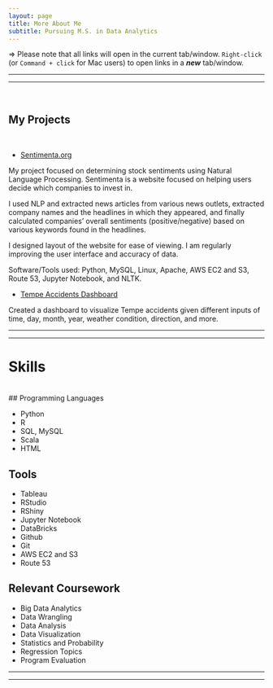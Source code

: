 ```yaml
---
layout: page
title: More About Me
subtitle: Pursuing M.S. in Data Analytics
---
```

=> Please note that all links will open in the current tab/window. `Right-click` (or `Command + click` for Mac users) to open links in a **_new_** tab/window.

<hr><hr><br>

## My Projects

<br>

* [Sentimenta.org](http://sentimenta.org/) 

My project focused on determining stock sentiments using Natural Language Processing. Sentimenta is a website focused on helping users decide which companies to invest in.

I used NLP and extracted news articles from various news outlets, extracted company names and the headlines in which they appeared, and finally calculated companies’ overall sentiments (positive/negative) based on various keywords found in the headlines.

I designed layout of the website for ease of viewing. I am regularly improving the user interface and accuracy of data.

Software/Tools used: Python, MySQL, Linux, Apache, AWS EC2 and S3, Route 53, Jupyter Notebook, and NLTK.
<br>
* [Tempe Accidents Dashboard](https://arch-1000.shinyapps.io/submittedVersion-final-project-dashboard/)

Created a dashboard to visualize Tempe accidents given different inputs of time, day, month, year, weather condition, direction, 
and more. 

<hr><hr>

# Skills
<br>
## Programming Languages

* Python
* R
* SQL, MySQL
* Scala
* HTML

## Tools

* Tableau
* RStudio
* RShiny
* Jupyter Notebook
* DataBricks
* Github
* Git
* AWS EC2 and S3
* Route 53

## Relevant Coursework

* Big Data Analytics
* Data Wrangling
* Data Analysis
* Data Visualization
* Statistics and Probability
* Regression Topics
* Program Evaluation

<hr><hr>